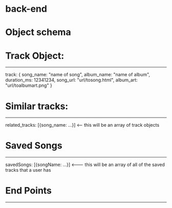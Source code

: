 # back-end

# Object schema

# Track Object:
_____________________

track: {
  song_name: "name of song",
  album_name: "name of album",
  duration_ms: 12341234,
  song_url: "url/tosong.html",
  album_art: "url/toalbumart.png"
}

# Similar tracks:
____________________________

related_tracks: [{song_name: ...}] <-- this will be an array of track objects

# Saved Songs
_____________________________

savedSongs: [{songName: ...}] <--- this will be an array of all of the saved tracks that a user has

# End Points
______________________________

